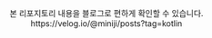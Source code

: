 <p align="center"> 본 리포지토리 내용을 블로그로 편하게 확인할 수 있습니다.<br> https://velog.io/@miniji/posts?tag=kotlin</p>
